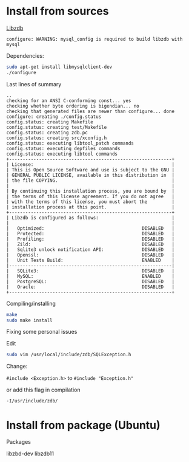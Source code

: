 <!-- TITLE: Libzdb -->

# Install from sources

[Libzdb](http://www.tildeslash.com/libzdb/#)


`configure: WARNING: mysql_config is required to build libzdb with mysql
`

Dependencies:

```sh
sudo apt-get install libmysqlclient-dev
./configure
```
Last lines of summary
```text
..
checking for an ANSI C-conforming const... yes
checking whether byte ordering is bigendian... no
checking that generated files are newer than configure... done
configure: creating ./config.status
config.status: creating Makefile
config.status: creating test/Makefile
config.status: creating zdb.pc
config.status: creating src/xconfig.h
config.status: executing libtool_patch commands
config.status: executing depfiles commands
config.status: executing libtool commands
+------------------------------------------------------------+
| License:                                                   |
| This is Open Source Software and use is subject to the GNU |
| GENERAL PUBLIC LICENSE, available in this distribution in  |
| the file COPYING.                                          |
|                                                            |
| By continuing this installation process, you are bound by  |
| the terms of this license agreement. If you do not agree   |
| with the terms of this license, you must abort the         |
| installation process at this point.                        |
+------------------------------------------------------------+
| Libzdb is configured as follows:                           |
|                                                            |
|   Optimized:                                    DISABLED   |
|   Protected:                                    DISABLED   |
|   Profiling:                                    DISABLED   |
|   Zild:                                         DISABLED   |
|   Sqlite3 unlock notification API:              DISABLED   |
|   Openssl:                                      DISABLED   |
|   Unit Tests Build:                             ENABLED    |
|------------------------------------------------------------|
|   SQLite3:                                      DISABLED   |
|   MySQL:                                        ENABLED    |
|   PostgreSQL:                                   DISABLED   |
|   Oracle:                                       DISABLED   |
+------------------------------------------------------------+

```

Compiling/installing


```sh
make
sudo make install
```

Fixing some personal issues

Edit 

```sh
sudo vim /usr/local/include/zdb/SQLException.h
```

Change:  

`#include <Exception.h>` to `#include "Exception.h"`

or add this flag in compilation

`-I/usr/include/zdb/`



# Install from package (Ubuntu)
Packages

libzbd-dev
libzdb11
